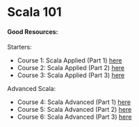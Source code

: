 # Scala 101

#### Good Resources:

Starters:

- Course 1: Scala Applied (Part 1) [here](https://www.udemy.com/course/stairway-to-scala-applied-part-1/learn/lecture/10911436#overview)
- Course 2: Scala Applied (Part 2) [here](https://www.udemy.com/course/stairway-to-scala-applied-part-2/learn/lecture/4995402#overview)
- Course 3: Scala Applied (Part 3) [here](https://www.udemy.com/course/stairway-to-scala-applied-part-3/learn/lecture/4995644#overview)

Advanced Scala:
- Course 4: Scala Advanced (Part 1) [here](https://www.udemy.com/course/scala-advanced-part-1-the-scala-type-system/learn/lecture/9087438#overview)
- Course 5: Scala Advanced (Part 2) [here](https://www.udemy.com/course/scala-advanced-part-2/learn/lecture/9158926#overview)
- Course 6: Scala Advanced (Part 3) [here](https://www.udemy.com/course/scala-advanced-part-3-functional-programming-performance/learn/lecture/14381796#overview)




